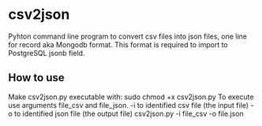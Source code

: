 # csv2json
Pyhton command line program to convert csv files into json files, one line for record aka Mongodb format. This format is required to import to PostgreSQL jsonb field.

## How to use
Make csv2json.py executable with:
 sudo chmod +x csv2json.py
To execute use arguments file_csv and file_json. 
-i to identified csv file (the input file)
-o to identified json file (the output file)
 csv2json.py -i file_csv -o file.json
